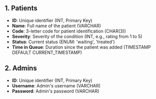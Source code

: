 ## 1. Patients

- **ID**: Unique identifier (INT, Primary Key)
- **Name**: Full name of the patient (VARCHAR)
- **Code**: 3-letter code for patient identification (CHAR(3))
- **Severity**: Severity of the condition (INT, e.g., rating from 1 to 5)
- **Status**: Current status (ENUM: 'waiting', 'treated')
- **Time in Queue**: Duration since the patient was added (TIMESTAMP DEFAULT CURRENT_TIMESTAMP)

## 2. Admins

- **ID**: Unique identifier (INT, Primary Key)
- **Username**: Admin's username (VARCHAR)
- **Password**: Admin's password (VARCHAR)
